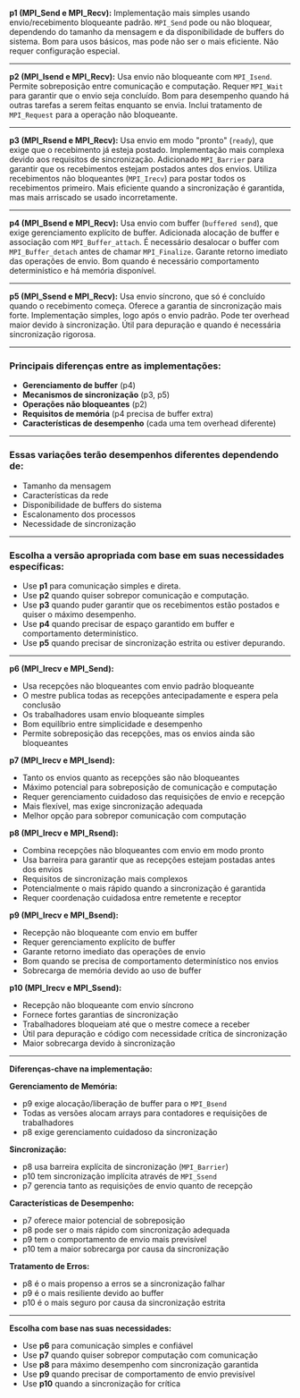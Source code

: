 
**p1 (MPI\_Send e MPI\_Recv):**
Implementação mais simples usando envio/recebimento bloqueante padrão.
`MPI_Send` pode ou não bloquear, dependendo do tamanho da mensagem e da disponibilidade de buffers do sistema.
Bom para usos básicos, mas pode não ser o mais eficiente.
Não requer configuração especial.

---

**p2 (MPI\_Isend e MPI\_Recv):**
Usa envio não bloqueante com `MPI_Isend`.
Permite sobreposição entre comunicação e computação.
Requer `MPI_Wait` para garantir que o envio seja concluído.
Bom para desempenho quando há outras tarefas a serem feitas enquanto se envia.
Inclui tratamento de `MPI_Request` para a operação não bloqueante.

---

**p3 (MPI\_Rsend e MPI\_Recv):**
Usa envio em modo "pronto" (`ready`), que exige que o recebimento já esteja postado.
Implementação mais complexa devido aos requisitos de sincronização.
Adicionado `MPI_Barrier` para garantir que os recebimentos estejam postados antes dos envios.
Utiliza recebimentos não bloqueantes (`MPI_Irecv`) para postar todos os recebimentos primeiro.
Mais eficiente quando a sincronização é garantida, mas mais arriscado se usado incorretamente.

---

**p4 (MPI\_Bsend e MPI\_Recv):**
Usa envio com buffer (`buffered send`), que exige gerenciamento explícito de buffer.
Adicionada alocação de buffer e associação com `MPI_Buffer_attach`.
É necessário desalocar o buffer com `MPI_Buffer_detach` antes de chamar `MPI_Finalize`.
Garante retorno imediato das operações de envio.
Bom quando é necessário comportamento determinístico e há memória disponível.

---

**p5 (MPI\_Ssend e MPI\_Recv):**
Usa envio síncrono, que só é concluído quando o recebimento começa.
Oferece a garantia de sincronização mais forte.
Implementação simples, logo após o envio padrão.
Pode ter overhead maior devido à sincronização.
Útil para depuração e quando é necessária sincronização rigorosa.

---

### Principais diferenças entre as implementações:

* **Gerenciamento de buffer** (p4)
* **Mecanismos de sincronização** (p3, p5)
* **Operações não bloqueantes** (p2)
* **Requisitos de memória** (p4 precisa de buffer extra)
* **Características de desempenho** (cada uma tem overhead diferente)

---

### Essas variações terão desempenhos diferentes dependendo de:

* Tamanho da mensagem
* Características da rede
* Disponibilidade de buffers do sistema
* Escalonamento dos processos
* Necessidade de sincronização

---

### Escolha a versão apropriada com base em suas necessidades específicas:

* Use **p1** para comunicação simples e direta.
* Use **p2** quando quiser sobrepor comunicação e computação.
* Use **p3** quando puder garantir que os recebimentos estão postados e quiser o máximo desempenho.
* Use **p4** quando precisar de espaço garantido em buffer e comportamento determinístico.
* Use **p5** quando precisar de sincronização estrita ou estiver depurando.



---


**p6 (MPI\_Irecv e MPI\_Send):**

* Usa recepções não bloqueantes com envio padrão bloqueante
* O mestre publica todas as recepções antecipadamente e espera pela conclusão
* Os trabalhadores usam envio bloqueante simples
* Bom equilíbrio entre simplicidade e desempenho
* Permite sobreposição das recepções, mas os envios ainda são bloqueantes

**p7 (MPI\_Irecv e MPI\_Isend):**

* Tanto os envios quanto as recepções são não bloqueantes
* Máximo potencial para sobreposição de comunicação e computação
* Requer gerenciamento cuidadoso das requisições de envio e recepção
* Mais flexível, mas exige sincronização adequada
* Melhor opção para sobrepor comunicação com computação

**p8 (MPI\_Irecv e MPI\_Rsend):**

* Combina recepções não bloqueantes com envio em modo pronto
* Usa barreira para garantir que as recepções estejam postadas antes dos envios
* Requisitos de sincronização mais complexos
* Potencialmente o mais rápido quando a sincronização é garantida
* Requer coordenação cuidadosa entre remetente e receptor

**p9 (MPI\_Irecv e MPI\_Bsend):**

* Recepção não bloqueante com envio em buffer
* Requer gerenciamento explícito de buffer
* Garante retorno imediato das operações de envio
* Bom quando se precisa de comportamento determinístico nos envios
* Sobrecarga de memória devido ao uso de buffer

**p10 (MPI\_Irecv e MPI\_Ssend):**

* Recepção não bloqueante com envio síncrono
* Fornece fortes garantias de sincronização
* Trabalhadores bloqueiam até que o mestre comece a receber
* Útil para depuração e código com necessidade crítica de sincronização
* Maior sobrecarga devido à sincronização

---

**Diferenças-chave na implementação:**

**Gerenciamento de Memória:**

* p9 exige alocação/liberação de buffer para o `MPI_Bsend`
* Todas as versões alocam arrays para contadores e requisições de trabalhadores
* p8 exige gerenciamento cuidadoso da sincronização

**Sincronização:**

* p8 usa barreira explícita de sincronização (`MPI_Barrier`)
* p10 tem sincronização implícita através de `MPI_Ssend`
* p7 gerencia tanto as requisições de envio quanto de recepção

**Características de Desempenho:**

* p7 oferece maior potencial de sobreposição
* p8 pode ser o mais rápido com sincronização adequada
* p9 tem o comportamento de envio mais previsível
* p10 tem a maior sobrecarga por causa da sincronização

**Tratamento de Erros:**

* p8 é o mais propenso a erros se a sincronização falhar
* p9 é o mais resiliente devido ao buffer
* p10 é o mais seguro por causa da sincronização estrita

---

**Escolha com base nas suas necessidades:**

* Use **p6** para comunicação simples e confiável
* Use **p7** quando quiser sobrepor computação com comunicação
* Use **p8** para máximo desempenho com sincronização garantida
* Use **p9** quando precisar de comportamento de envio previsível
* Use **p10** quando a sincronização for crítica
